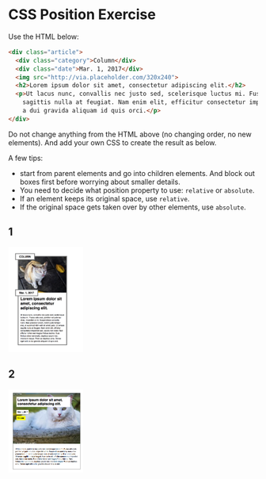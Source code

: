 # CSS Position Exercise

Use the HTML below:

```html
<div class="article">
  <div class="category">Column</div>
  <div class="date">Mar. 1, 2017</div>
  <img src="http://via.placeholder.com/320x240">
  <h2>Lorem ipsum dolor sit amet, consectetur adipiscing elit.</h2>
  <p>Ut lacus nunc, convallis nec justo sed, scelerisque luctus mi. Fusce odio erat, porttitor vel pulvinar vitae, imperdiet ut mi. Suspendisse convallis, nunc vitae placerat rutrum, lorem justo tempor erat, et euismod nibh velit sit amet justo. Ut ornare
    sagittis nulla at feugiat. Nam enim elit, efficitur consectetur imperdiet sed, iaculis non dolor. Sed efficitur tortor sed magna finibus lacinia. Duis finibus dolor venenatis, dapibus ipsum nec, interdum neque. Proin ac dapibus urna. Donec eget odio
    a dui gravida aliquam id quis orci.</p>
</div>
```

Do not change anything from the HTML above (no changing order, no new elements).
And add your own CSS to create the result as below.

A few tips:
- start from parent elements and go into children elements. And block out boxes first before worrying about smaller details.
- You need to decide what position property to use: `relative` or `absolute`.
- If an element keeps its original space, use `relative`.
- If the original space gets taken over by other elements, use `absolute`.

## 1

<img src="./css-pos-ex-1.png" width="30%" /> 

## 2

<img src="./css-pos-ex-2.png" width="30%" /> 
